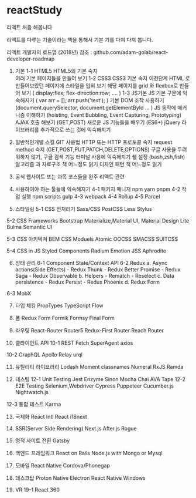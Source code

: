 # reactStudy
리액트 처음 해봅니다 

리액트를 다루는 기술이라는 책을 통해서 기본 기를 다져 다져 봅니다.

리액트 개발자의 로드맵 (2018년) 참조 : github.com/adam-golab/react-developer-roadmap 

1. 기본
  1-1 HTML5
      HTML5의 기본 숙지   
      여러 기본 페이지들을 만들어 보기 
  1-2 CSS3
      CSS3 기본 숙지 
      이전단계 HTML 로 만들어보았던 페이지에 스타일을 입혀 보기 
      해당 페이지를 grid 와 flexbox로 만들어 보기 ( display:flex; flex-direction:row; ....  ) 
  1-3 JS기본
      JS 기본 구문에 익숙해지기 ( var arr = []; arr.push('test'); )
      기본 DOM 조작 사용하기  (document.querySelector, document.getElementById ... ) 
      JS 동작에 매커니즘 이해하기 (hoisting, Event Bubbling, Event Capturing, Prototyping)
      AJAX 호출 해보기 (GET,POST)
      새로운 JS 기능들을 배우기 (ES6+)
      jQuery 라이브러리를 추가적으로 쓰는 것에 익숙해지기
2. 일반적인개발 스킬 
      GIT 사용법
      HTTP 또는 HTTP 프로토콜 숙지 request method 숙지 (GET,POST,PUT,PATCH,DELETE,OPTIONS)
      구글 사용을 두려워하지 않기, 구글 검색 기능 
      터미널 사용에 익숙해지기  쉘 설정 (bash,zsh,fish)
      알고리즘 과 자료구조 책 어느정도 읽기
      디자인 패턴 책 어느정도 읽기
      
3. 공식 웹사이트 또는 과목 코스들을 완주  리액트 관련
      
4. 사용하여야 하는 툴들에 익숙해지기
  4-1 패키지 매니저
      npm
      yarn
      pnpm
  4-2 작업 실행
      npm scripts
      gulp
  4-3 webpack
  4-4 Rollup
  4-5 Parcel
  
5. 스타일링
  5-1 CSS 전처리기
      Sass/CSS
      PostCSS
      Less
      Stylus
      
  5-2 CSS Frameworks
      Bootstrap
      Materialize,Material UI, Material Design Lite
      Bulma
      Semantic UI
      
  5-3 CSS 아키텍쳐
      BEM
      CSS Moduels
      Atomic
      OOCSS
      SMACSS
      SUITCSS
      
  5-4 CSS in JS
      Styled Components
      Radium
      Emotion
      JSS
      Aphrodite
      
6. 상태 관리
  6-1 Component State/Context API
  6-2 Redux
      a. Async actions(Side Effects)
        - Redux Thunk
        - Redux Better Promise
        - Redux Saga
        - Redux Observable
      b. Helpers
        - Rematch
        - Reselect
      c. Data persistence
        - Redux Persist
        - Redux Phoenix
      d. Redux Form
      
  6-3 MobX
  
7. 타입 체킹
      PropTypes
      TypeScript
      Flow
  
8. 폼
     Redux Form
     Formik
     Formsy
     Final Form

9. 라우팅
    React-Router
    Router5
    Redux-First Router
    Reach Router
    
10. 클라이언트 API
  10-1 REST
      Fetch
      SuperAgent
      axios
      
  10-2 GraphQL
      Apollo
      Relay
      urql
      
11. 유틸리티 라이브러리
      Lodash
      Moment
      classnames
      Numeral
      RxJS
      Ramda
  
12. 테스팅
  12-1  Unit Testing
      Jest
      Enzyme
      Sinon
      Mocha
      Chai
      AVA
      Tape
  12-2 E2E Testing
      Selenium,Webdriver
      Cypress
      Puppeteer
      Cucumber.js
      Nightwatch.js
      
  12-3 통합 테스트
      Karma
      
13. 국제화 
      React Intl
      React i18next
  
14. SSR(Server Side Rendering)
      Next.js
      After.js
      Rogue
  
15. 정적 사이트 전환
      Gatsby
      
16. 백엔드 프레임워크 
      React on Rails
      Node.js with Mongo or Mysql
      
17. 모바일
      React Native
      Cordova/Phonegap
      
18. 데스크탑
      Proton Native
      Electron
      React Native Windows
      
19. VR
  19-1  React 360
  

   





